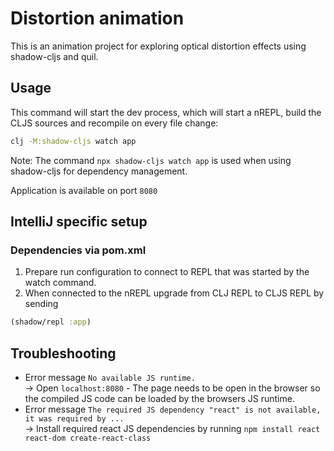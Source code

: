 # Distortion animation

This is an animation project for exploring optical distortion effects using shadow-cljs and quil.

## Usage
This command will start the dev process, which will start a nREPL, build the CLJS sources and recompile on every file change:
```bash
clj -M:shadow-cljs watch app
```
Note: The command `npx shadow-cljs watch app` is used when using shadow-cljs for dependency management.

Application is available on port `8080`

## IntelliJ specific setup

### Dependencies via pom.xml

1. Prepare run configuration to connect to REPL that was started by the watch command.
2. When connected to the nREPL upgrade from CLJ REPL to CLJS REPL by sending
```clojure
(shadow/repl :app)
```
## Troubleshooting

* Error message `No available JS runtime.`\
-> Open `localhost:8080` - The page needs to be open in the browser so the compiled JS code can be loaded by the browsers JS runtime.
* Error message `The required JS dependency "react" is not available, it was required by ...`\
-> Install required react JS dependencies by running `npm install react react-dom create-react-class`

